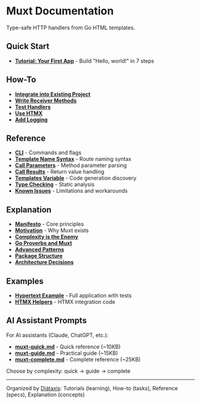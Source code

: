 # Muxt Documentation

Type-safe HTTP handlers from Go HTML templates.

## Quick Start

- **[Tutorial: Your First App](tutorials/getting-started.md)** - Build "Hello, world!" in 7 steps

## How-To

- **[Integrate into Existing Project](how-to/integrate-existing-project.md)**
- **[Write Receiver Methods](how-to/write-receiver-methods.md)**
- **[Test Handlers](how-to/test-handlers.md)**
- **[Use HTMX](how-to/use-htmx.md)**
- **[Add Logging](how-to/add-logging.md)**

## Reference

- **[CLI](reference/cli.md)** - Commands and flags
- **[Template Name Syntax](reference/template-names.md)** - Route naming syntax
- **[Call Parameters](reference/call-parameters.md)** - Method parameter parsing
- **[Call Results](reference/call-results.md)** - Return value handling
- **[Templates Variable](reference/templates-variable.md)** - Code generation discovery
- **[Type Checking](reference/type-checking.md)** - Static analysis
- **[Known Issues](reference/known-issues.md)** - Limitations and workarounds

## Explanation

- **[Manifesto](explanation/manifesto.md)** - Core principles
- **[Motivation](explanation/motivation.md)** - Why Muxt exists
- **[Complexity is the Enemy](explanation/complexity-is-the-enemy.md)**
- **[Go Proverbs and Muxt](explanation/go-proverbs-and-muxt.md)**
- **[Advanced Patterns](explanation/advanced-patterns.md)**
- **[Package Structure](explanation/package-structure.md)**
- **[Architecture Decisions](explanation/decisions/)**

## Examples

- **[Hypertext Example](example/hypertext/)** - Full application with tests
- **[HTMX Helpers](htmx/)** - HTMX integration code

## AI Assistant Prompts

For AI assistants (Claude, ChatGPT, etc.):

- **[muxt-quick.md](prompts/muxt-quick.md)** - Quick reference (~10KB)
- **[muxt-guide.md](prompts/muxt-guide.md)** - Practical guide (~15KB)
- **[muxt-complete.md](prompts/muxt-complete.md)** - Complete reference (~25KB)

Choose by complexity: quick → guide → complete

---

Organized by [Diátaxis](https://diataxis.fr/): Tutorials (learning), How-to (tasks), Reference (specs), Explanation (concepts)
